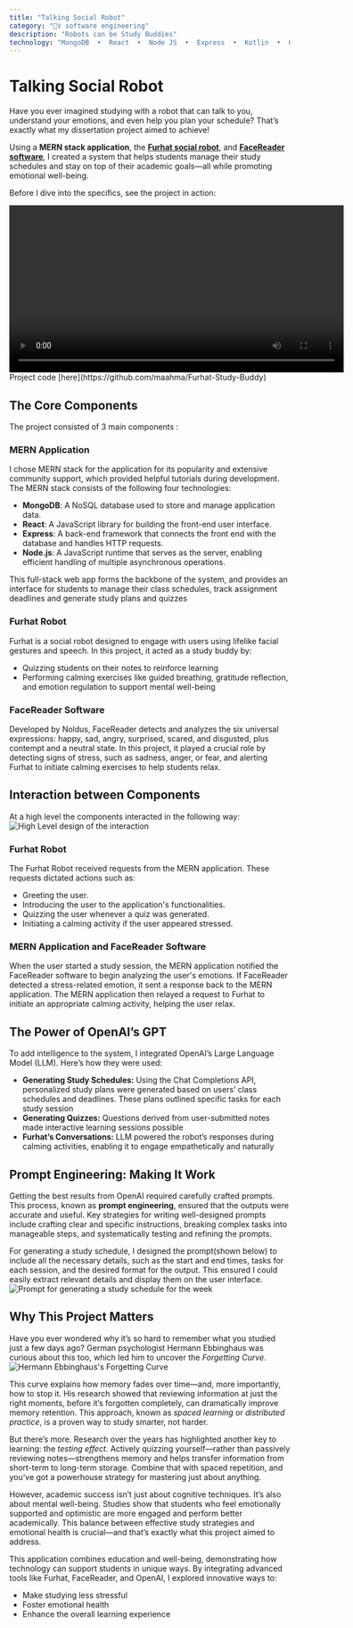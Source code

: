 ```yaml
---
title: "Talking Social Robot"
category: "🧚‍♀️ software engineering"
description: "Robots can be Study Buddies"
technology: "MongoDB  •  React  •  Node JS  •  Express  •  Kotlin  •  OpenAI"
---
```


# Talking Social Robot

<!-- [![Github](../images/github.svg)](https://github.com/maahma/Furhat-Study-Buddy "view code") -->

Have you ever imagined studying with a robot that can talk to you, understand your emotions, and even help you plan your schedule? That’s exactly what my dissertation project aimed to achieve!

Using a **MERN stack application**, the **[Furhat social robot](https://www.furhatrobotics.com/furhat-robot)**, and **[FaceReader software](https://www.noldus.com/facereader?utm_term=&utm_campaign=PM+-+H%7CFR(P)+-+EU&utm_source=adwords&utm_medium=ppc&hsa_acc=5401040478&hsa_cam=20431224428&hsa_grp=&hsa_ad=&hsa_src=x&hsa_tgt=&hsa_kw=&hsa_mt=&hsa_net=adwords&hsa_ver=3&gad_source=1&gclid=CjwKCAiAkc28BhB0EiwAM001TaNK0ePe_b_77UW-9RbCeqAUP03NdQepOddiCNvDjp_cssy2IznbWRoCwMcQAvD_BwE)**, I created a system that helps students manage their study schedules and stay on top of their academic goals—all while promoting emotional well-being. 

Before I dive into the specifics, see the project in action:

<video controls width="600">
  <source src="../post-imgs/FurhatDemo.mp4" type="video/mp4">
  Your browser does not support the video tag.
</video>
Project code [here](https://github.com/maahma/Furhat-Study-Buddy)

## The Core Components
The project consisted of 3 main components :

### MERN Application
I chose MERN stack for the application for its popularity and extensive community support, which provided helpful tutorials during development. The MERN stack consists of the following four technologies:
- **MongoDB**: A NoSQL database used to store and manage application data.
- **React**: A JavaScript library for building the front-end user interface.
- **Express**: A back-end framework that connects the front end with the database and handles HTTP requests.
- **Node.js**: A JavaScript runtime that serves as the server, enabling efficient handling of multiple asynchronous operations.

This full-stack web app forms the backbone of the system, and provides an interface for students to manage their class schedules, track assignment deadlines and generate study plans and quizzes

### Furhat Robot
Furhat is a social robot designed to engage with users using lifelike facial gestures and speech. In this project, it acted as a study buddy by:
- Quizzing students on their notes to reinforce learning
- Performing calming exercises like guided breathing, gratitude reflection, and emotion regulation to support mental well-being

### FaceReader Software
Developed by Noldus, FaceReader detects and analyzes the six universal expressions: happy, sad, angry, surprised, scared, and disgusted, plus contempt and a neutral state. In this project, it played a crucial role by detecting signs of stress, such as sadness, anger, or fear, and alerting Furhat to initiate calming exercises to help students relax.

## Interaction between Components
At a high level the components interacted in the following way:
![High Level design of the interaction](../post-imgs/high-level-design.png)

### Furhat Robot  
The Furhat Robot received requests from the MERN application. These requests dictated actions such as:

- Greeting the user.
- Introducing the user to the application's functionalities.
- Quizzing the user whenever a quiz was generated.
- Initiating a calming activity if the user appeared stressed.

### MERN Application and FaceReader Software

When the user started a study session, the MERN application notified the FaceReader software to begin analyzing the user's emotions. If FaceReader detected a stress-related emotion, it sent a response back to the MERN application. The MERN application then relayed a request to Furhat to initiate an appropriate calming activity, helping the user relax.

## The Power of OpenAI’s GPT
To add intelligence to the system, I integrated OpenAI’s Large Language Model (LLM). Here’s how they were used:
- **Generating Study Schedules:** Using the Chat Completions API, personalized study plans were generated based on users’ class schedules and deadlines. These plans outlined specific tasks for each study session
- **Generating Quizzes:**  Questions derived from user-submitted notes made interactive learning sessions possible
- **Furhat’s Conversations:** LLM powered the robot’s responses during calming activities, enabling it to engage empathetically and naturally

## Prompt Engineering: Making It Work
Getting the best results from OpenAI required carefully crafted prompts. This process, known as **prompt engineering**, ensured that the outputs were accurate and useful. Key strategies for writing well-designed prompts include crafting clear and specific instructions, breaking complex tasks into manageable steps, and systematically testing and refining the prompts.

For generating a study schedule, I designed the prompt(shown below) to include all the necessary details, such as the start and end times, tasks for each session, and the desired format for the output. This ensured I could easily extract relevant details and display them on the user interface. 
![Prompt for generating a study schedule for the week](../post-imgs/final-prompt.png)

## Why This Project Matters
Have you ever wondered why it’s so hard to remember what you studied just a few days ago? German psychologist Hermann Ebbinghaus was curious about this too, which led him to uncover the _Forgetting Curve_.
![Hermann Ebbinghaus's Forgetting Curve](../post-imgs/forgetting-curve.png)

This curve explains how memory fades over time—and, more importantly, how to stop it. His research showed that reviewing information at just the right moments, before it’s forgotten completely, can dramatically improve memory retention. This approach, known as _spaced learning_ or _distributed practice_, is a proven way to study smarter, not harder.

But there’s more. Research over the years has highlighted another key to learning: the _testing effect_. Actively quizzing yourself—rather than passively reviewing notes—strengthens memory and helps transfer information from short-term to long-term storage. Combine that with spaced repetition, and you’ve got a powerhouse strategy for mastering just about anything.

However, academic success isn’t just about cognitive techniques. It’s also about mental well-being. Studies show that students who feel emotionally supported and optimistic are more engaged and perform better academically. This balance between effective study strategies and emotional health is crucial—and that’s exactly what this project aimed to address.

This application combines education and well-being, demonstrating how technology can support students in unique ways. By integrating advanced tools like Furhat, FaceReader, and OpenAI, I explored innovative ways to:
- Make studying less stressful
- Foster emotional health
- Enhance the overall learning experience